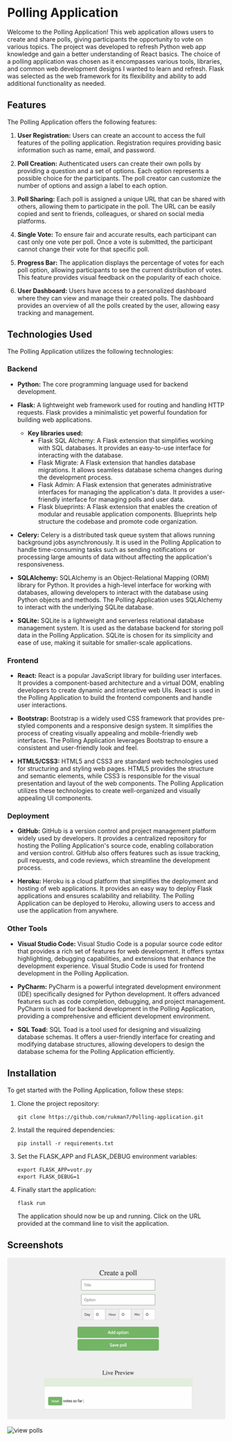 # Polling Application

Welcome to the Polling Application! This web application allows users to create and share polls, giving participants the opportunity to vote on various topics. The project was developed to refresh Python web app knowledge and gain a better understanding of React basics. The choice of a polling application was chosen as it encompasses various tools, libraries, and common web development designs I wanted to learn and refresh. Flask was selected as the web framework for its flexibility and ability to add additional functionality as needed.

## Features

The Polling Application offers the following features:

1. **User Registration:** Users can create an account to access the full features of the polling application. Registration requires providing basic information such as name, email, and password.

2. **Poll Creation:** Authenticated users can create their own polls by providing a question and a set of options. Each option represents a possible choice for the participants. The poll creator can customize the number of options and assign a label to each option.

3. **Poll Sharing:** Each poll is assigned a unique URL that can be shared with others, allowing them to participate in the poll. The URL can be easily copied and sent to friends, colleagues, or shared on social media platforms.

4. **Single Vote:** To ensure fair and accurate results, each participant can cast only one vote per poll. Once a vote is submitted, the participant cannot change their vote for that specific poll.

5. **Progress Bar:** The application displays the percentage of votes for each poll option, allowing participants to see the current distribution of votes. This feature provides visual feedback on the popularity of each choice.

6. **User Dashboard:** Users have access to a personalized dashboard where they can view and manage their created polls. The dashboard provides an overview of all the polls created by the user, allowing easy tracking and management.

## Technologies Used

The Polling Application utilizes the following technologies:

### Backend

- **Python:** The core programming language used for backend development.
- **Flask:** A lightweight web framework used for routing and handling HTTP requests. Flask provides a minimalistic yet powerful foundation for building web applications.
  - **Key libraries used:**
    - Flask SQL Alchemy: A Flask extension that simplifies working with SQL databases. It provides an easy-to-use interface for interacting with the database.
    - Flask Migrate: A Flask extension that handles database migrations. It allows seamless database schema changes during the development process.
    - Flask Admin: A Flask extension that generates administrative interfaces for managing the application's data. It provides a user-friendly interface for managing polls and user data.
    - Flask blueprints: A Flask extension that enables the creation of modular and reusable application components. Blueprints help structure the codebase and promote code organization.

- **Celery:** Celery is a distributed task queue system that allows running background jobs asynchronously. It is used in the Polling Application to handle time-consuming tasks such as sending notifications or processing large amounts of data without affecting the application's responsiveness.

- **SQLAlchemy:** SQLAlchemy is an Object-Relational Mapping (ORM) library for Python. It provides a high-level interface for working with databases, allowing developers to interact with the database using Python objects and methods. The Polling Application uses SQLAlchemy to interact with the underlying SQLite database.

- **SQLite:** SQLite is a lightweight and serverless relational database management system. It is used as the database backend for storing poll data in the Polling Application. SQLite is chosen for its simplicity and ease of use, making it suitable for smaller-scale applications.

### Frontend

- **React:** React is a popular JavaScript library for building user interfaces. It provides a component-based architecture and a virtual DOM, enabling developers to create dynamic and interactive web UIs. React is used in the Polling Application to build the frontend components and handle user interactions.

- **Bootstrap:** Bootstrap is a widely used CSS framework that provides pre-styled components and a responsive design system. It simplifies the process of creating visually appealing and mobile-friendly web interfaces. The Polling Application leverages Bootstrap to ensure a consistent and user-friendly look and feel.

- **HTML5/CSS3:** HTML5 and CSS3 are standard web technologies used for structuring and styling web pages. HTML5 provides the structure and semantic elements, while CSS3 is responsible for the visual presentation and layout of the web components. The Polling Application utilizes these technologies to create well-organized and visually appealing UI components.

### Deployment

- **GitHub:** GitHub is a version control and project management platform widely used by developers. It provides a centralized repository for hosting the Polling Application's source code, enabling collaboration and version control. GitHub also offers features such as issue tracking, pull requests, and code reviews, which streamline the development process.

- **Heroku:** Heroku is a cloud platform that simplifies the deployment and hosting of web applications. It provides an easy way to deploy Flask applications and ensures scalability and reliability. The Polling Application can be deployed to Heroku, allowing users to access and use the application from anywhere.

### Other Tools

- **Visual Studio Code:** Visual Studio Code is a popular source code editor that provides a rich set of features for web development. It offers syntax highlighting, debugging capabilities, and extensions that enhance the development experience. Visual Studio Code is used for frontend development in the Polling Application.

- **PyCharm:** PyCharm is a powerful integrated development environment (IDE) specifically designed for Python development. It offers advanced features such as code completion, debugging, and project management. PyCharm is used for backend development in the Polling Application, providing a comprehensive and efficient development environment.

- **SQL Toad:** SQL Toad is a tool used for designing and visualizing database schemas. It offers a user-friendly interface for creating and modifying database structures, allowing developers to design the database schema for the Polling Application efficiently.

## Installation

To get started with the Polling Application, follow these steps:

1. Clone the project repository:

   ```shell
   git clone https://github.com/rukman7/Polling-application.git
   ```

2. Install the required dependencies:

   ```shell
   pip install -r requirements.txt
   ```

3. Set the FLASK_APP and FLASK_DEBUG environment variables:

   ```shell
   export FLASK_APP=votr.py
   export FLASK_DEBUG=1
   ```

4. Finally start the application:

   ```shell
   flask run
   ```
   
   The application should now be up and running. Click on the URL provided at the command line to visit the application. 

## Screenshots

![create a poll](/static/images/create_polls.png)

![view polls](/static/gifs/view_polls.png)